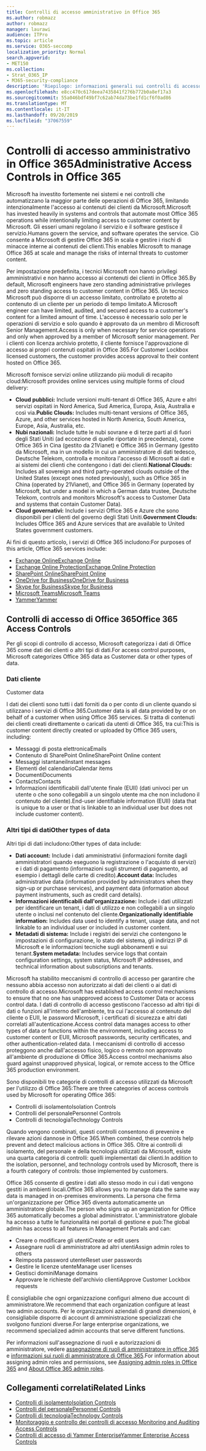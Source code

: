 ```yaml
---
title: Controlli di accesso amministrativo in Office 365
ms.author: robmazz
author: robmazz
manager: laurawi
audience: ITPro
ms.topic: article
ms.service: O365-seccomp
localization_priority: Normal
search.appverid:
- MET150
ms.collection:
- Strat_O365_IP
- M365-security-compliance
description: 'Riepilogo: informazioni generali sui controlli di accesso amministrativo e sulla categorizzazione dei dati di Office 365.'
ms.openlocfilehash: e8cc470c617deea7435841f276b772b0a8ef17a3
ms.sourcegitcommit: 55a046bdf49bf7c62ab74da73be1fd1cf6f0ad86
ms.translationtype: MT
ms.contentlocale: it-IT
ms.lasthandoff: 09/20/2019
ms.locfileid: "37067559"
---
```

# <a name="administrative-access-controls-in-office-365"></a><span data-ttu-id="f1133-103">Controlli di accesso amministrativo in Office 365</span><span class="sxs-lookup"><span data-stu-id="f1133-103">Administrative Access Controls in Office 365</span></span> 

<span data-ttu-id="f1133-104">Microsoft ha investito fortemente nei sistemi e nei controlli che automatizzano la maggior parte delle operazioni di Office 365, limitando intenzionalmente l'accesso ai contenuti dei clienti da Microsoft.</span><span class="sxs-lookup"><span data-stu-id="f1133-104">Microsoft has invested heavily in systems and controls that automate most Office 365 operations while intentionally limiting access to customer content by Microsoft.</span></span> <span data-ttu-id="f1133-105">Gli esseri umani regolano il servizio e il software gestisce il servizio.</span><span class="sxs-lookup"><span data-stu-id="f1133-105">Humans govern the service, and software operates the service.</span></span> <span data-ttu-id="f1133-106">Ciò consente a Microsoft di gestire Office 365 in scala e gestire i rischi di minacce interne ai contenuti dei clienti.</span><span class="sxs-lookup"><span data-stu-id="f1133-106">This enables Microsoft to manage Office 365 at scale and manage the risks of internal threats to customer content.</span></span>

<span data-ttu-id="f1133-107">Per impostazione predefinita, i tecnici Microsoft non hanno privilegi amministrativi e non hanno accesso ai contenuti dei clienti in Office 365.</span><span class="sxs-lookup"><span data-stu-id="f1133-107">By default, Microsoft engineers have zero standing administrative privileges and zero standing access to customer content in Office 365.</span></span> <span data-ttu-id="f1133-108">Un tecnico Microsoft può disporre di un accesso limitato, controllato e protetto al contenuto di un cliente per un periodo di tempo limitato.</span><span class="sxs-lookup"><span data-stu-id="f1133-108">A Microsoft engineer can have limited, audited, and secured access to a customer's content for a limited amount of time.</span></span> <span data-ttu-id="f1133-109">L'accesso è necessario solo per le operazioni di servizio e solo quando è approvato da un membro di Microsoft Senior Management.</span><span class="sxs-lookup"><span data-stu-id="f1133-109">Access is only when necessary for service operations and only when approved by a member of Microsoft senior management.</span></span> <span data-ttu-id="f1133-110">Per i clienti con licenza archivio protetto, il cliente fornisce l'approvazione di accesso ai propri contenuti ospitati in Office 365.</span><span class="sxs-lookup"><span data-stu-id="f1133-110">For Customer Lockbox licensed customers, the customer provides access approval to their content hosted on Office 365.</span></span>

<span data-ttu-id="f1133-111">Microsoft fornisce servizi online utilizzando più moduli di recapito cloud:</span><span class="sxs-lookup"><span data-stu-id="f1133-111">Microsoft provides online services using multiple forms of cloud delivery:</span></span>

- <span data-ttu-id="f1133-112">**Cloud pubblici:** Include versioni multi-tenant di Office 365, Azure e altri servizi ospitati in Nord America, Sud America, Europa, Asia, Australia e così via.</span><span class="sxs-lookup"><span data-stu-id="f1133-112">**Public Clouds:** Includes multi-tenant versions of Office 365, Azure, and other services hosted in North America, South America, Europe, Asia, Australia, etc.</span></span>
- <span data-ttu-id="f1133-113">**Nubi nazionali:** Include tutte le nubi sovrane e di terze parti al di fuori degli Stati Uniti (ad eccezione di quelle riportate in precedenza), come Office 365 in Cina (gestito da 21Vianet) e Office 365 in Germany (gestito da Microsoft, ma in un modello in cui un amministratore di dati tedesco, Deutsche Telekom, controlla e monitora l'accesso di Microsoft ai dati e ai sistemi dei clienti che contengono i dati dei clienti.</span><span class="sxs-lookup"><span data-stu-id="f1133-113">**National Clouds:** Includes all sovereign and third party-operated clouds outside of the United States (except ones noted previously), such as Office 365 in China (operated by 21Vianet), and Office 365 in Germany (operated by Microsoft, but under a model in which a German data trustee, Deutsche Telekom, controls and monitors Microsoft's access to Customer Data and systems that contain Customer Data).</span></span>
- <span data-ttu-id="f1133-114">**Cloud governativi:** Include i servizi Office 365 e Azure che sono disponibili per i clienti del governo degli Stati Uniti.</span><span class="sxs-lookup"><span data-stu-id="f1133-114">**Government Clouds:** Includes Office 365 and Azure services that are available to United States government customers.</span></span>

<span data-ttu-id="f1133-115">Ai fini di questo articolo, i servizi di Office 365 includono:</span><span class="sxs-lookup"><span data-stu-id="f1133-115">For purposes of this article, Office 365 services include:</span></span>

- [<span data-ttu-id="f1133-116">Exchange Online</span><span class="sxs-lookup"><span data-stu-id="f1133-116">Exchange Online</span></span>](https://docs.microsoft.com/Exchange/exchange-online)
- [<span data-ttu-id="f1133-117">Exchange Online Protection</span><span class="sxs-lookup"><span data-stu-id="f1133-117">Exchange Online Protection</span></span>](https://docs.microsoft.com/Office365/SecurityCompliance/eop/exchange-online-protection-overview)
- [<span data-ttu-id="f1133-118">SharePoint Online</span><span class="sxs-lookup"><span data-stu-id="f1133-118">SharePoint Online</span></span>](https://docs.microsoft.com/sharepoint/sharepoint-online)
- [<span data-ttu-id="f1133-119">OneDrive for Business</span><span class="sxs-lookup"><span data-stu-id="f1133-119">OneDrive for Business</span></span>](https://docs.microsoft.com/OneDrive/onedrive)
- [<span data-ttu-id="f1133-120">Skype for Business</span><span class="sxs-lookup"><span data-stu-id="f1133-120">Skype for Business</span></span>](https://docs.microsoft.com/SkypeForBusiness/skype-for-business-online)
- [<span data-ttu-id="f1133-121">Microsoft Teams</span><span class="sxs-lookup"><span data-stu-id="f1133-121">Microsoft Teams</span></span>](https://docs.microsoft.com/MicrosoftTeams/Teams-overview)
- [<span data-ttu-id="f1133-122">Yammer</span><span class="sxs-lookup"><span data-stu-id="f1133-122">Yammer</span></span>](https://docs.microsoft.com/yammer/yammer-landing-page)

## <a name="office-365-access-controls"></a><span data-ttu-id="f1133-123">Controlli di accesso di Office 365</span><span class="sxs-lookup"><span data-stu-id="f1133-123">Office 365 Access Controls</span></span>

<span data-ttu-id="f1133-124">Per gli scopi di controllo di accesso, Microsoft categorizza i dati di Office 365 come dati dei clienti o altri tipi di dati.</span><span class="sxs-lookup"><span data-stu-id="f1133-124">For access control purposes, Microsoft categorizes Office 365 data as Customer data or other types of data.</span></span>

### <a name="customer-data"></a><span data-ttu-id="f1133-125">Dati cliente
</span><span class="sxs-lookup"><span data-stu-id="f1133-125">Customer data</span></span>

<span data-ttu-id="f1133-126">I dati dei clienti sono tutti i dati forniti da o per conto di un cliente quando si utilizzano i servizi di Office 365.</span><span class="sxs-lookup"><span data-stu-id="f1133-126">Customer data is all data provided by or on behalf of a customer when using Office 365 services.</span></span> <span data-ttu-id="f1133-127">Si tratta di contenuti dei clienti creati direttamente o caricati da utenti di Office 365, tra cui:</span><span class="sxs-lookup"><span data-stu-id="f1133-127">This is customer content directly created or uploaded by Office 365 users, including:</span></span>

- <span data-ttu-id="f1133-128">Messaggi di posta elettronica</span><span class="sxs-lookup"><span data-stu-id="f1133-128">Emails</span></span>
- <span data-ttu-id="f1133-129">Contenuto di SharePoint Online</span><span class="sxs-lookup"><span data-stu-id="f1133-129">SharePoint Online content</span></span>
- <span data-ttu-id="f1133-130">Messaggi istantanei</span><span class="sxs-lookup"><span data-stu-id="f1133-130">Instant messages</span></span>
- <span data-ttu-id="f1133-131">Elementi del calendario</span><span class="sxs-lookup"><span data-stu-id="f1133-131">Calendar items</span></span>
- <span data-ttu-id="f1133-132">Documenti</span><span class="sxs-lookup"><span data-stu-id="f1133-132">Documents</span></span>
- <span data-ttu-id="f1133-133">Contacts</span><span class="sxs-lookup"><span data-stu-id="f1133-133">Contacts</span></span>
- <span data-ttu-id="f1133-134">Informazioni identificabili dall'utente finale (EUII) (dati univoci per un utente o che sono collegabili a un singolo utente ma che non includono il contenuto del cliente).</span><span class="sxs-lookup"><span data-stu-id="f1133-134">End-user identifiable information (EUII) (data that is unique to a user or that is linkable to an individual user but does not include customer content).</span></span>

### <a name="other-types-of-data"></a><span data-ttu-id="f1133-135">Altri tipi di dati</span><span class="sxs-lookup"><span data-stu-id="f1133-135">Other types of data</span></span>

<span data-ttu-id="f1133-136">Altri tipi di dati includono:</span><span class="sxs-lookup"><span data-stu-id="f1133-136">Other types of data include:</span></span>

- <span data-ttu-id="f1133-137">**Dati account:** Include i dati amministrativi (informazioni fornite dagli amministratori quando eseguono la registrazione o l'acquisto di servizi) e i dati di pagamento (informazioni sugli strumenti di pagamento, ad esempio i dettagli delle carte di credito).</span><span class="sxs-lookup"><span data-stu-id="f1133-137">**Account data:** Includes administrative data (information provided by administrators when they sign-up or purchase services), and payment data (information about payment instruments, such as credit card details).</span></span>
- <span data-ttu-id="f1133-138">**Informazioni identificabili dall'organizzazione:** Include i dati utilizzati per identificare un tenant, i dati di utilizzo e non collegabili a un singolo utente o inclusi nel contenuto del cliente.</span><span class="sxs-lookup"><span data-stu-id="f1133-138">**Organizationally identifiable information:** Includes data used to identify a tenant, usage data, and not linkable to an individual user or included in customer content.</span></span>
- <span data-ttu-id="f1133-139">**Metadati di sistema:** Include i registri dei servizi che contengono le impostazioni di configurazione, lo stato del sistema, gli indirizzi IP di Microsoft e le informazioni tecniche sugli abbonamenti e sui tenant.</span><span class="sxs-lookup"><span data-stu-id="f1133-139">**System metadata:** Includes service logs that contain configuration settings, system status, Microsoft IP addresses, and technical information about subscriptions and tenants.</span></span>

<span data-ttu-id="f1133-140">Microsoft ha stabilito meccanismi di controllo di accesso per garantire che nessuno abbia accesso non autorizzato ai dati dei clienti o ai dati di controllo di accesso.</span><span class="sxs-lookup"><span data-stu-id="f1133-140">Microsoft has established access control mechanisms to ensure that no one has unapproved access to Customer Data or access control data.</span></span> <span data-ttu-id="f1133-141">I dati di controllo di accesso gestiscono l'accesso ad altri tipi di dati o funzioni all'interno dell'ambiente, tra cui l'accesso al contenuto del cliente o EUII, le password Microsoft, i certificati di sicurezza e altri dati correlati all'autenticazione.</span><span class="sxs-lookup"><span data-stu-id="f1133-141">Access control data manages access to other types of data or functions within the environment, including access to customer content or EUII, Microsoft passwords, security certificates, and other authentication-related data.</span></span> <span data-ttu-id="f1133-142">I meccanismi di controllo di accesso proteggono anche dall'accesso fisico, logico o remoto non approvato all'ambiente di produzione di Office 365.</span><span class="sxs-lookup"><span data-stu-id="f1133-142">Access control mechanisms also guard against unapproved physical, logical, or remote access to the Office 365 production environment.</span></span>

<span data-ttu-id="f1133-143">Sono disponibili tre categorie di controlli di accesso utilizzati da Microsoft per l'utilizzo di Office 365:</span><span class="sxs-lookup"><span data-stu-id="f1133-143">There are three categories of access controls used by Microsoft for operating Office 365:</span></span>

- <span data-ttu-id="f1133-144">Controlli di isolamento</span><span class="sxs-lookup"><span data-stu-id="f1133-144">Isolation Controls</span></span>
- <span data-ttu-id="f1133-145">Controlli del personale</span><span class="sxs-lookup"><span data-stu-id="f1133-145">Personnel Controls</span></span>
- <span data-ttu-id="f1133-146">Controlli di tecnologia</span><span class="sxs-lookup"><span data-stu-id="f1133-146">Technology Controls</span></span>

<span data-ttu-id="f1133-147">Quando vengono combinati, questi controlli consentono di prevenire e rilevare azioni dannose in Office 365.</span><span class="sxs-lookup"><span data-stu-id="f1133-147">When combined, these controls help prevent and detect malicious actions in Office 365.</span></span> <span data-ttu-id="f1133-148">Oltre ai controlli di isolamento, del personale e della tecnologia utilizzati da Microsoft, esiste una quarta categoria di controlli: quelli implementati dai clienti.</span><span class="sxs-lookup"><span data-stu-id="f1133-148">In addition to the isolation, personnel, and technology controls used by Microsoft, there is a fourth category of controls: those implemented by customers.</span></span>

<span data-ttu-id="f1133-149">Office 365 consente di gestire i dati allo stesso modo in cui i dati vengono gestiti in ambienti locali.</span><span class="sxs-lookup"><span data-stu-id="f1133-149">Office 365 allows you to manage data the same way data is managed in on-premises environments.</span></span> <span data-ttu-id="f1133-150">La persona che firma un'organizzazione per Office 365 diventa automaticamente un amministratore globale.</span><span class="sxs-lookup"><span data-stu-id="f1133-150">The person who signs up an organization for Office 365 automatically becomes a global administrator.</span></span> <span data-ttu-id="f1133-151">L'amministratore globale ha accesso a tutte le funzionalità nei portali di gestione e può:</span><span class="sxs-lookup"><span data-stu-id="f1133-151">The global admin has access to all features in Management Portals and can:</span></span>

- <span data-ttu-id="f1133-152">Creare o modificare gli utenti</span><span class="sxs-lookup"><span data-stu-id="f1133-152">Create or edit users</span></span>
- <span data-ttu-id="f1133-153">Assegnare ruoli di amministratore ad altri utenti</span><span class="sxs-lookup"><span data-stu-id="f1133-153">Assign admin roles to others</span></span>
- <span data-ttu-id="f1133-154">Reimposta password utente</span><span class="sxs-lookup"><span data-stu-id="f1133-154">Reset user passwords</span></span>
- <span data-ttu-id="f1133-155">Gestire le licenze utente</span><span class="sxs-lookup"><span data-stu-id="f1133-155">Manage user licenses</span></span>
- <span data-ttu-id="f1133-156">Gestisci domini</span><span class="sxs-lookup"><span data-stu-id="f1133-156">Manage domains</span></span>
- <span data-ttu-id="f1133-157">Approvare le richieste dell'archivio clienti</span><span class="sxs-lookup"><span data-stu-id="f1133-157">Approve Customer Lockbox requests</span></span>

<span data-ttu-id="f1133-158">È consigliabile che ogni organizzazione configuri almeno due account di amministratore.</span><span class="sxs-lookup"><span data-stu-id="f1133-158">We recommend that each organization configure at least two admin accounts.</span></span> <span data-ttu-id="f1133-159">Per le organizzazioni aziendali di grandi dimensioni, è consigliabile disporre di account di amministrazione specializzati che svolgono funzioni diverse.</span><span class="sxs-lookup"><span data-stu-id="f1133-159">For large enterprise organizations, we recommend specialized admin accounts that serve different functions.</span></span>

<span data-ttu-id="f1133-160">Per informazioni sull'assegnazione di ruoli e autorizzazioni di amministratore, vedere [assegnazione di ruoli di amministratore in office 365](https://support.office.com/article/Assigning-admin-roles-in-Office-365-eac4d046-1afd-4f1a-85fc-8219c79e1504) e [informazioni sui ruoli di amministratore di Office 365](https://support.office.com/article/Permissions-in-Office-365-DA585EEA-F576-4F55-A1E0-87090B6AAA9D).</span><span class="sxs-lookup"><span data-stu-id="f1133-160">For information about assigning admin roles and permissions, see [Assigning admin roles in Office 365](https://support.office.com/article/Assigning-admin-roles-in-Office-365-eac4d046-1afd-4f1a-85fc-8219c79e1504) and [About Office 365 admin roles](https://support.office.com/article/Permissions-in-Office-365-DA585EEA-F576-4F55-A1E0-87090B6AAA9D).</span></span>

## <a name="related-links"></a><span data-ttu-id="f1133-161">Collegamenti correlati</span><span class="sxs-lookup"><span data-stu-id="f1133-161">Related Links</span></span>

- [<span data-ttu-id="f1133-162">Controlli di isolamento</span><span class="sxs-lookup"><span data-stu-id="f1133-162">Isolation Controls</span></span>](office-365-isolation-controls.md)
- [<span data-ttu-id="f1133-163">Controlli del personale</span><span class="sxs-lookup"><span data-stu-id="f1133-163">Personnel Controls</span></span>](office-365-personnel-controls.md)
- [<span data-ttu-id="f1133-164">Controlli di tecnologia</span><span class="sxs-lookup"><span data-stu-id="f1133-164">Technology Controls</span></span>](office-365-technology-controls.md)
- [<span data-ttu-id="f1133-165">Monitoraggio e controllo dei controlli di accesso </span><span class="sxs-lookup"><span data-stu-id="f1133-165">Monitoring and Auditing Access Controls</span></span>](office-365-monitoring-and-auditing-access-controls.md)
- [<span data-ttu-id="f1133-166">Controlli di accesso di Yammer Enterprise</span><span class="sxs-lookup"><span data-stu-id="f1133-166">Yammer Enterprise Access Controls</span></span>](office-365-yammer-enterprise-access-controls.md)